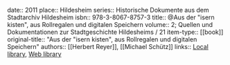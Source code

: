 date:: 2011
place:: Hildesheim
series:: Historische Dokumente aus dem Stadtarchiv Hildesheim
isbn:: 978-3-8067-8757-3
title:: @Aus der "isern kisten", aus Rollregalen und digitalen Speichern
volume:: 2; Quellen und Dokumentationen zur Stadtgeschichte Hildesheims / 21
item-type:: [[book]]
original-title:: "Aus der \"isern kisten\", aus Rollregalen und digitalen Speichern"
authors:: [[Herbert Reyer]], [[Michael Schütz]]
links:: [Local library](zotero://select/groups/2386895/items/FN9HWDEI), [Web library](https://www.zotero.org/groups/2386895/items/FN9HWDEI)

